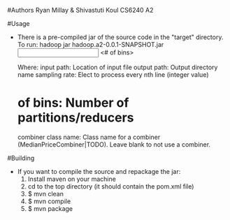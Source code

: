 #Authors
Ryan Millay & Shivastuti Koul
CS6240 A2

#Usage
* There is a pre-compiled jar of the source code in the "target" directory.
    To run:
    hadoop jar hadoop.a2-0.0.1-SNAPSHOT.jar <input path> <output path> <sampling rate> <# of bins> <combiner class name>

    Where:
    input path:            Location of input file
    output path:           Output directory name
    sampling rate:         Elect to process every nth line (integer value)
    # of bins:             Number of partitions/reducers
    combiner class name:   Class name for a combiner (MedianPriceCombiner|TODO).  Leave blank to not use a combiner.

#Building
* If you want to compile the source and repackage the jar:
  1. Install maven on your machine
  2. cd to the top directory (it should contain the pom.xml file)
  3. $ mvn clean
  4. $ mvn compile
  5. $ mvn package
